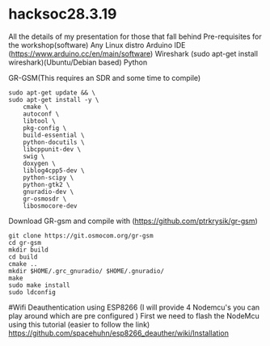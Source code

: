 # hacksoc28.3.19
All the details of my presentation for those that fall behind 
Pre-requisites for the workshop(software)
Any Linux distro 
Arduino IDE (https://www.arduino.cc/en/main/software)
Wireshark (sudo apt-get install wireshark)(Ubuntu/Debian based) 
Python

GR-GSM(This requires an SDR and some time to compile)
```
sudo apt-get update && \
sudo apt-get install -y \
    cmake \
    autoconf \
    libtool \
    pkg-config \
    build-essential \
    python-docutils \
    libcppunit-dev \
    swig \
    doxygen \
    liblog4cpp5-dev \
    python-scipy \
    python-gtk2 \
    gnuradio-dev \
    gr-osmosdr \
    libosmocore-dev   
```
Download GR-gsm and compile with (https://github.com/ptrkrysik/gr-gsm)
```
git clone https://git.osmocom.org/gr-gsm
cd gr-gsm
mkdir build
cd build
cmake ..
mkdir $HOME/.grc_gnuradio/ $HOME/.gnuradio/
make
sudo make install
sudo ldconfig
```
#Wifi Deauthentication using ESP8266
(I will provide 4 Nodemcu's you can play around which are pre configured ) 
First we need to flash the NodeMcu using this tutorial (easier to follow the link)
https://github.com/spacehuhn/esp8266_deauther/wiki/Installation




